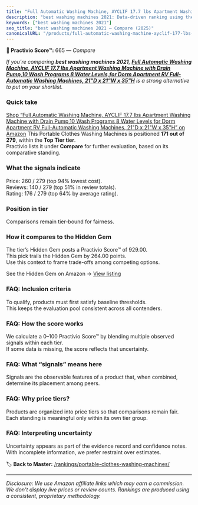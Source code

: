 ```yaml
---
title: "Full Automatic Washing Machine, AYCLIF 17.7 lbs Apartment Washing Machine with Drain Pump,10 Wash Programs 8 Water Levels,for Dorm Apartment RV Full-Automatic Washing Machines, 21\"D x 21\"W x 35\"H"
description: "best washing machines 2021: Data-driven ranking using the Practivio Score™. Positioned by quality, value, demand, findability, momentum."
keywords: ["best washing machines 2021"]
seo_title: "best washing machines 2021 — Compare (2025)"
canonicalURL: "/products/full-automatic-washing-machine-ayclif-177-lbs-apartment-washing-machine-with-drain-pump10-wash-programs-8-water-levelsfor-dorm-apartment-rv-full-automatic-washing-machines-21d-x-21w-x-35h-B0CDL4Z7S6/"
---
```


**🛒 Practivio Score™:** 665 — _Compare_


*If you're comparing **best washing machines 2021**, **[Full Automatic Washing Machine, AYCLIF 17.7 lbs Apartment Washing Machine with Drain Pump,10 Wash Programs 8 Water Levels,for Dorm Apartment RV Full-Automatic Washing Machines, 21"D x 21"W x 35"H](https://www.amazon.com/dp/B0CDL4Z7S6?tag=practivio-20)** is a strong alternative to put on your shortlist.*
### Quick take
[Shop “Full Automatic Washing Machine, AYCLIF 17.7 lbs Apartment Washing Machine with Drain Pump,10 Wash Programs 8 Water Levels,for Dorm Apartment RV Full-Automatic Washing Machines, 21"D x 21"W x 35"H” on Amazon](https://www.amazon.com/dp/B0CDL4Z7S6?tag=practivio-20)
This Portable Clothes Washing Machines is positioned **171 out of 279**, within the **Top Tier tier**.  
Practivio lists it under **Compare** for further evaluation, based on its comparative standing.

### What the signals indicate
Price: 260 / 279 (top 94% lowest cost).  
Reviews: 140 / 279 (top 51% in review totals).  
Rating: 176 / 279 (top 64% by average rating).  

### Position in tier
Comparisons remain tier-bound for fairness.

### How it compares to the Hidden Gem
The tier’s Hidden Gem posts a Practivio Score™ of 929.00.  
This pick trails the Hidden Gem by 264.00 points.  
Use this context to frame trade-offs among competing options.  

See the Hidden Gem on Amazon → [View listing](https://www.amazon.com/dp/B08B4L4CGG?tag=practivio-20)

### FAQ: Inclusion criteria
To qualify, products must first satisfy baseline thresholds.  
This keeps the evaluation pool consistent across all contenders.

### FAQ: How the score works
We calculate a 0–100 Practivio Score™ by blending multiple observed signals within each tier.  
If some data is missing, the score reflects that uncertainty.

### FAQ: What “signals” means here
Signals are the observable features of a product that, when combined, determine its placement among peers.

### FAQ: Why price tiers?
Products are organized into price tiers so that comparisons remain fair.  
Each standing is meaningful only within its own tier group.

### FAQ: Interpreting uncertainty
Uncertainty appears as part of the evidence record and confidence notes.  
With incomplete information, we prefer restraint over estimates.

<!-- Missing template for Compare/CompareWithinPriceClass -->


🏷️ **Back to Master:** [/rankings/portable-clothes-washing-machines/](/rankings/portable-clothes-washing-machines/)

---
_Disclosure: We use Amazon affiliate links which may earn a commission. We don’t display live prices or review counts. Rankings are produced using a consistent, proprietary methodology._
